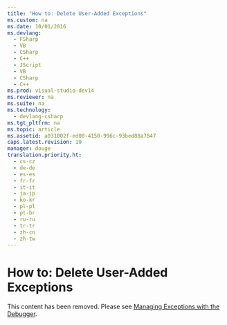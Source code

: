 ```yaml
---
title: "How to: Delete User-Added Exceptions"
ms.custom: na
ms.date: 10/01/2016
ms.devlang: 
  - FSharp
  - VB
  - CSharp
  - C++
  - JScript
  - VB
  - CSharp
  - C++
ms.prod: visual-studio-dev14
ms.reviewer: na
ms.suite: na
ms.technology: 
  - devlang-csharp
ms.tgt_pltfrm: na
ms.topic: article
ms.assetid: a031002f-ed00-4150-996c-93bed88a7847
caps.latest.revision: 19
manager: douge
translation.priority.ht: 
  - cs-cz
  - de-de
  - es-es
  - fr-fr
  - it-it
  - ja-jp
  - ko-kr
  - pl-pl
  - pt-br
  - ru-ru
  - tr-tr
  - zh-cn
  - zh-tw
---
```

# How to: Delete User-Added Exceptions
This content has been removed. Please see [Managing Exceptions with the Debugger](../VS_debugger/Managing-Exceptions-with-the-Debugger.md).